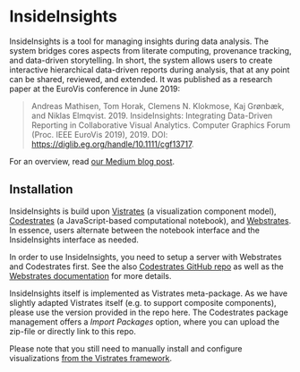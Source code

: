 # InsideInsights

InsideInsights is a tool for managing insights during data analysis. The system bridges cores aspects from literate computing, provenance tracking, and data-driven storytelling. In short, the system allows users to create interactive hierarchical data-driven reports during analysis, that at any point can be shared, reviewed, and extended. It was published as a research paper at the EuroVis conference in June 2019:

>Andreas Mathisen, Tom Horak, Clemens N. Klokmose, Kaj Grønbæk, and Niklas Elmqvist. 2019. InsideInsights: Integrating Data-Driven Reporting in Collaborative Visual Analytics. Computer Graphics Forum (Proc. IEEE EuroVis 2019), 2019. DOI: https://diglib.eg.org/handle/10.1111/cgf13717.


For an overview, read [our Medium blog post](https://medium.com/hcil-at-umd/on-the-inside-of-insight-fbb850532fd3).


## Installation

InsideInsights is build upon [Vistrates](http://vistrates.org) (a visualization component model), [Codestrates](http://codestrates.org) (a JavaScript-based computational notebook), and [Webstrates](https://webstrates.net). In essence, users alternate between the notebook interface and the InsideInsights interface as needed. 

In order to use InsideInsights, you need to setup a server with Webstrates and Codestrates first. See the also [Codestrates GitHub repo](https://github.com/Webstrates/Codestrates) as well as the [Webstrates documentation](https://webstrates.github.io/#doc-2019-05-16-gigwrdtxkn) for more details.

InsideInsights itself is implemented as Vistrates meta-package. As we have slightly adapted Vistrates itself (e.g. to support composite components), please use the version provided in the repo here.
The Codestrates package management offers a *Import Packages* option, where you can upload the zip-file or directly link to this repo.

Please note that you still need to manually install and configure visualizations [from the Vistrates framework](https://github.com/karthikbadam/Vistrates).
